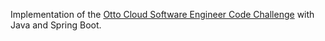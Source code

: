 Implementation of the [Otto Cloud Software Engineer Code Challenge](https://github.com/aacml/Recruiting/wiki/Cloud-Software-Engineer-Code-Challenge) with Java and Spring Boot.